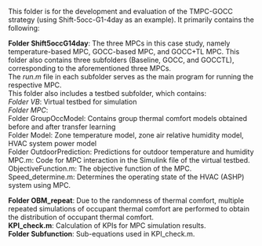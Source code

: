 This folder is for the development and evaluation of the TMPC-GOCC strategy (using Shift-5occ-G1-4day as an example). It primarily contains the following:

**Folder Shift5occG14day**: The three MPCs in this case study, namely temperature-based MPC, GOCC-based MPC, and GOCC+TL MPC. This folder also contains three subfolders (Baseline, GOCC, and GOCCTL), corresponding to the aforementioned three MPCs.   
	The *run.m* file in each subfolder serves as the main program for running the respective MPC.   
 	This folder also includes a testbed subfolder, which contains:   
  		_Folder VB_: Virtual testbed for simulation   
    		_Folder MPC_:   
      			Folder GroupOccModel: Contains group thermal comfort models obtained before and after transfer learning    
	 		Folder Model: Zone temperature model, zone air relative humidity model, HVAC system power model    
    			Folder OutdoorPrediction: Predictions for outdoor temperature and humidity
			MPC.m: Code for MPC interaction in the Simulink file of the virtual testbed.
			ObjectiveFunction.m: The objective function of the MPC.
			Speed_determine.m: Determines the operating state of the HVAC (ASHP) system using MPC.

**Folder OBM_repeat**: Due to the randomness of thermal comfort, multiple repeated simulations of occupant thermal comfort are performed to obtain the distribution of occupant thermal comfort.   
**KPI_check.m**: Calculation of KPIs for MPC simulation results.    
**Folder Subfunction**: Sub-equations used in KPI_check.m.
